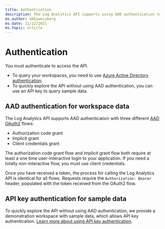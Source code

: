 ```yaml
---
title: Authentication
description: The Log Analytics API supports using AAD authentication to query your workspace data, or an API key to query sample workspace data.
ms.author: abbyweisberg
ms.date: 11/22/2021
ms.topic: article
---
```

# Authentication

You must authenticate to access the API. 
- To query your workspaces, you need to use [Azure Active Directory authentication](https://azure.microsoft.com/documentation/articles/active-directory-whatis/).
- To quickly explore the API without using AAD authentication, you can use an API key to query sample data.

## AAD authentication for workspace data

The Log Analytics API supports AAD authentication with three different [AAD OAuth2](/azure/active-directory/develop/active-directory-protocols-oauth-code) flows:
- Authorization code grant
- Implicit grant
- Client credentials grant

The authorization code grant flow and implicit grant flow both require at least a one time user-interactive login to your application. If you need a totally non-interactive flow, you must use client credentials.

Once you have received a token, the process for calling the Log Analytics API is identical for all flows. Requests require the `Authorization: Bearer` header, populated with the token received from the OAuth2 flow.

## API key authentication for sample data

To quickly explore the API without using AAD authentication, we provide a demonstration workspace with sample data, which allows API key authentication. [Learn more about using API key authentication](api-keys.md).
